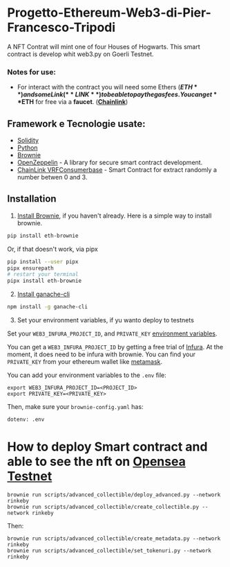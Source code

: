 # Progetto-Ethereum-Web3-di-Pier-Francesco-Tripodi


A NFT Contrat will mint one of four Houses of Hogwarts.
This smart contract is develop whit web3.py on Goerli Testnet.

### Notes for use:
  * For interact with the contract you will need some Ethers (**$ETH**) and some Link (**LINK**) to be able to pay the gas fees. You can get **$ETH** for free via a **faucet**. (**[Chainlink](https://faucets.chain.link/)**)

## Framework e Tecnologie usate:
- [Solidity](https://docs.soliditylang.org/en/v0.8.17/) 
- [Python](https://docs.python.org/3/) 
- [Brownie](https://eth-brownie.readthedocs.io/en/stable/)
- [OpenZeppelin](https://docs.openzeppelin.com/) - A library for secure smart contract development.
- [ChainLink VRFConsumerbase](https://docs.chain.link/docs/intermediates-tutorial/) - Smart Contract for extract randomly a number betwen 0 and 3.

## Installation

1. [Install Brownie](https://eth-brownie.readthedocs.io/en/stable/install.html), if you haven't already. Here is a simple way to install brownie.

```bash
pip install eth-brownie
```
Or, if that doesn't work, via pipx
```bash
pip install --user pipx
pipx ensurepath
# restart your terminal
pipx install eth-brownie
```

2. [Install ganache-cli](https://www.npmjs.com/package/ganache-cli)

```bash
npm install -g ganache-cli
```

3. Set your environment variables, if yu wanto deploy to testnets

Set your `WEB3_INFURA_PROJECT_ID`, and `PRIVATE_KEY` [environment variables](https://www.twilio.com/blog/2017/01/how-to-set-environment-variables.html). 

You can get a `WEB3_INFURA_PROJECT_ID` by getting a free trial of [Infura](https://infura.io/). At the moment, it does need to be infura with brownie. You can find your `PRIVATE_KEY` from your ethereum wallet like [metamask](https://metamask.zendesk.com/hc/en-us/articles/360015289632-How-to-export-an-account-s-private-key). 

You can add your environment variables to the `.env` file:

```
export WEB3_INFURA_PROJECT_ID=<PROJECT_ID>
export PRIVATE_KEY=<PRIVATE_KEY>
```

Then, make sure your `brownie-config.yaml` has:

```
dotenv: .env
```

# How to deploy Smart contract and able to see the nft on [Opensea Testnet](https://testnets.opensea.io/)
```
brownie run scripts/advanced_collectible/deploy_advanced.py --network rinkeby
brownie run scripts/advanced_collectible/create_collectible.py --network rinkeby
```
Then:
```
brownie run scripts/advanced_collectible/create_metadata.py --network rinkeby
brownie run scripts/advanced_collectible/set_tokenuri.py --network rinkeby
```
